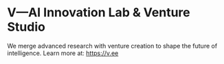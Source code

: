 # V—AI Innovation Lab & Venture Studio
We merge advanced research with venture creation to shape the future of intelligence.
Learn more at: https://v.ee

